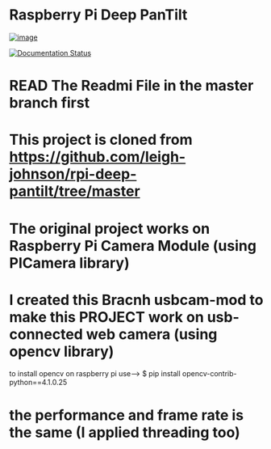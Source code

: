 # Raspberry Pi Deep PanTilt

[![image](https://img.shields.io/pypi/v/rpi_deep_pantilt.svg)](https://pypi.python.org/pypi/rpi-deep-pantilt)

<!-- [![image](https://img.shields.io/travis/leigh-johnson/rpi_deep_pantilt.svg)](https://travis-ci.org/leigh-johnson/rpi_deep_pantilt) -->

[![Documentation
Status](https://readthedocs.org/projects/rpi-deep-pantilt/badge/?version=latest)](https://rpi-deep-pantilt.readthedocs.io/en/latest/?badge=latest)

# READ The Readmi File in the master branch first 

# This project is cloned from https://github.com/leigh-johnson/rpi-deep-pantilt/tree/master 

# The original project works on Raspberry Pi Camera Module (using   PICamera library)

# I created this Bracnh usbcam-mod to make this PROJECT work on usb-connected web camera (using opencv library)
to install opencv on raspberry pi 
use--> $
    pip install opencv-contrib-python==4.1.0.25

# the performance and frame rate is the same (I applied threading too)

